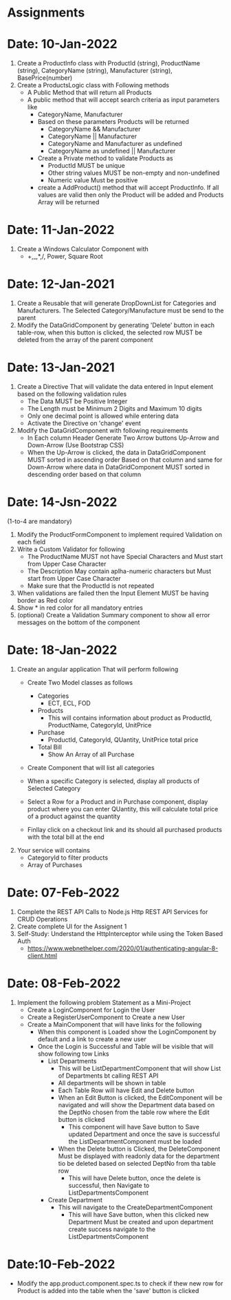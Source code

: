 # Assignments

# Date: 10-Jan-2022

1. Create a ProductInfo class with ProductId (string), ProductName (string), CategoryName (string), Manufacturer (string), BasePrice(number)
2. Create a ProductsLogic class with Following methods
    -  A Public Method that will return all Products
    - A public method that will accept search criteria as input parameters like
        - CategoryName, Manufacturer
        - Based on these parameters Products will be returned   
            - CategoryName && Manufacturer
            - CategoryName || Manufacturer    
            - CategoryName and Manufacturer as undefined
            - CategoryName  as undefined || Manufacturer
        - Create a Private method to validate Products as    
            - ProductId MUST be unique
            - Other string values MUST be non-empty and non-undefined
            - Numeric value Must be positive
        - create a AddProduct() method that will accept ProductInfo. If all values are valid then only the Product will be added and Products Array will be returned      

# Date: 11-Jan-2022
1. Create a Windows Calculator Component with 
    - +,_,*,/, Power, Square Root

# Date: 12-Jan-2021
1. Create a Reusable <SelectComponent> that will generate DropDownList for Categories and Manufacturers. The Selected Category/Manufacture must be send to the parent
2. Modify the DataGridComponent by generating 'Delete' button in each table-row, when this button is clicked, the selected row MUST be deleted from the array of the parent component  

# Date: 13-Jan-2021

1. Create a Directive That will validate the data entered in Input element based on the following validation rules
    - The Data MUST be Positive Integer
    - The Length must be Minimum 2 Digits and Maximum 10 digits
    - Only one decimal point is allowed while entering data
    - Activate the Directive on 'change' event
2. Modify the DataGridComponent with following requirements
    - In Each column Header Generate Two Arrow buttons Up-Arrow and Down-Arrow (Use Bootstrap CSS)
    - When the Up-Arrow is clicked, the data in DataGridComponent MUST sorted in ascending order Based on that column and same for Down-Arrow where data in DataGridComponent MUST sorted in descending order based on that column      

# Date: 14-Jsn-2022
 (1-to-4 are mandatory)
1. Modify the ProductFormComponent to implement required Validation on each field 
2. Write a Custom Validator for following
    - The ProductName MUST not have Special Characters and Must start from Upper Case Character 
    - The Description May contain aplha-numeric characters but Must start from Upper Case Character 
    - Make sure that the ProductId is not repeated
3. When validations are failed then the Input Element MUST be having border as Red color
4. Show * in red color for all mandatory entries
5. (optional) Create a Validation Summary component to show all error messages on the bottom of the component

# Date: 18-Jan-2022
1. Create an angular application That will perform following
    - Create Two Model classes as follows
        - Categories
            - ECT, ECL, FOD
        - Products
            - This will contains information about product as ProductId, ProductName, CategoryId, UnitPrice
        - Purchase
            - ProductId, CategoryId, QUantity, UnitPrice total price
        - Total Bill
            - Show An Array of all Purchase
    - Create Component that will list all categories
    - When a specific Category is selected, display all products of Selected Category
    - Select a Row for a Product and in Purchase component, display product where you can enter QUantity, this will calculate total price of a product against the quantity

    - Finllay click on a  checkout link and its should all purchased products with the total bill at the end
2. Your service will contains
    - CategoryId to filter products
    - Array of Purchases

# Date: 07-Feb-2022

1. Complete the REST API Calls to Node.js Http REST API Services for CRUD Operations
2. Create complete UI for the Assignent 1
3. Self-Study: Understand the HttpInterceptor while using the Token Based Auth
    - https://www.webnethelper.com/2020/01/authenticating-angular-8-client.html
    

# Date: 08-Feb-2022

1. Implement the following problem Statement as a Mini-Project
    - Create a LoginComponent for Login the User
    - Create a RegisterUserComponent to Create a new User
    - Create a MainComponent that will have links for the following
        - When this component is Loaded show the LoginComponent by default and a link to create a new user
        - Once the Login is Successful and Table will be visible that will show following tow Links
            - List Departments
                - This will be ListDepartmentComponent that will show List of Departments bt calling REST API
                - All departments will be shown in table
                - Each Table Row will have Edit and Delete button
                - When an Edit Button is clicked, the EditComponent will be navigated and will show the Department data based on the DeptNo chosen from the table row where the Edit button is clicked
                    - This component will have Save button to Save updated Department and once the save is successful the ListDepartmentComponent must be loaded 
                - When the Delete button is Clicked, the DeleteComponent Must be displayed with readonly data for the department tio be deleted based on selected DeptNo from tha table row
                    - This will have Delete button, once the delete is successful, then Navigate to ListDepartmentsComponent      
            - Create Department 
                - This will navigate to the CreateDepartmentComponent
                    - This will have Save button, when this clicked new Department Must be created and upon department create success navigate to the ListDepartmentsComponent  

# Date:10-Feb-2022
- Modify the app.product.component.spec.ts to check if thew new row for Product is added into the table when the 'save' button is clicked

